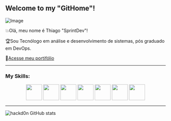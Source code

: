 ## Welcome to my "GitHome"!

![Image](https://www.iiserkol.ac.in/~cds/assets/image/intro_to_comp_programming.jpg)


💥Olá, meu nome é Thiago "SprintDev"!

🏆Sou Tecnólogo em análise e desenvolvimento de sistemas, pós graduado em DevOps.

📝[Acesse meu portifólio](https://devbook.app/p/thiagosilva)

--------------------
### My Skills:

<p align="center">
<img src="https://cdn.jsdelivr.net/gh/devicons/devicon@latest/icons/python/python-original-wordmark.svg" width="50px" />
<img src="https://cdn.jsdelivr.net/gh/devicons/devicon@latest/icons/jupyter/jupyter-original-wordmark.svg" width="50px"/>
<img src="https://cdn.jsdelivr.net/gh/devicons/devicon@latest/icons/git/git-original-wordmark.svg" width="50px" />
<img src="https://cdn.jsdelivr.net/gh/devicons/devicon@latest/icons/gitlab/gitlab-plain-wordmark.svg" width="50px" />
<img src="https://cdn.jsdelivr.net/gh/devicons/devicon@latest/icons/anaconda/anaconda-original.svg" width="50px" />
<img src="https://cdn.jsdelivr.net/gh/devicons/devicon@latest/icons/unifiedmodelinglanguage/unifiedmodelinglanguage-original-wordmark.svg" width="50px" />
 <img src="https://cdn.jsdelivr.net/gh/devicons/devicon@latest/icons/linux/linux-original.svg" width="50px" /p>

 ----------------------------------------      

![hackd0n GitHub stats](https://github-readme-stats.vercel.app/api?username=h4ckd0n&show_icons=true&theme=dracula)
          


<!--
**h4ckd0n/h4ckd0n** is a ✨ _special_ ✨ repository because its `README.md` (this file) appears on your GitHub profile.

Here are some ideas to get you started:

- 🔭 I’m currently working on ...
- 🌱 I’m currently learning ...
- 👯 I’m looking to collaborate on ...
- 🤔 I’m looking for help with ...
- 💬 Ask me about ...
- 📫 How to reach me: ...
- 😄 Pronouns: ...
- ⚡ Fun fact: ...
-->
